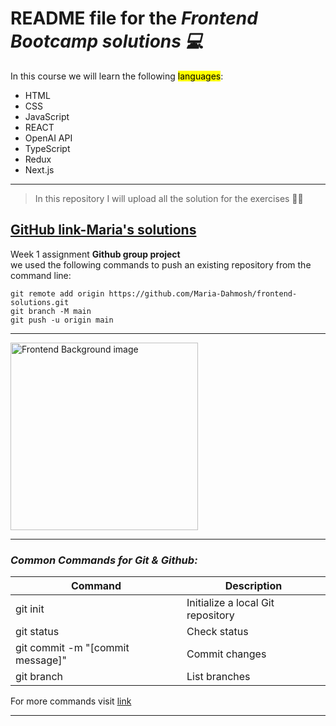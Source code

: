 # **README** file for the **_Frontend Bootcamp solutions 💻_**

In this course we will learn the following <mark>languages</mark>:

- HTML
- CSS
- JavaScript
- REACT
- OpenAI API
- TypeScript
- Redux
- Next.js

---

> In this repository I will upload all the solution for the exercises 👩‍💻

## [GitHub link-Maria's solutions](https://github.com/Maria-Dahmosh/frontend-solutions)

Week 1 assignment **Github group project**  
we used the following commands to push an existing repository from the command line:

```
git remote add origin https://github.com/Maria-Dahmosh/frontend-solutions.git
git branch -M main
git push -u origin main
```

---

<img src="https://c8.alamy.com/comp/2ETW4N4/javascript-programming-language-for-website-front-end-coding-web-developing-mixed-media-background-2ETW4N4.jpg" alt="Frontend Background image" width="300"/>

---

<!-- This is another way to attach image but without the option to change the size:


![Frontend Background image](https://c8.alamy.com/comp/2ETW4N4/javascript-programming-language-for-website-front-end-coding-web-developing-mixed-media-background-2ETW4N4.jpg)

---
-->

### _Common Commands for Git & Github:_

| Command                          | Description                       |
| -------------------------------- | --------------------------------- |
| git init                         | Initialize a local Git repository |
| git status                       | Check status                      |
| git commit -m "[commit message]" | Commit changes                    |
| git branch                       | List branches                     |

For more commands visit [link](https://github.com/joshnh/Git-Commands/blob/master/README.md)

---
